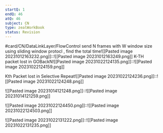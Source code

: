 ```yaml
---
startQ: 1
endQ: 46
atQ: 46
subject: CN
type: zealWorkBook
status: Revision
---
```

#card/CN/DataLinkLayer/FlowControl
send N frames with W window size using sliding window protocl , find the total time![[Pasted image 20231012163232.png]]::![[Pasted image 20231012163249.png]] <!--SR:!2024-05-24,130,272-->
K-TH packet lost in GOBackN![[Pasted image 20231022124135.png]]::![[Pasted image 20231022124159.png]] <!--SR:!2024-03-18,83,272-->

Kth Packet lost in Selective Repeat![[Pasted image 20231022124236.png]]::![[Pasted image 20231022124248.png]] <!--SR:!2024-03-19,64,250-->


![[Pasted image 20231014121248.png]]::![[Pasted image 20231014121259.png]] <!--SR:!2024-11-11,292,332-->

![[Pasted image 20231022124450.png]]::![[Pasted image 20231022124503.png]] <!--SR:!2024-05-31,157,312-->


 <!--SR:!2023-11-06,9,272-->

 <!--SR:!2023-11-07,10,272-->


 <!--SR:!2023-10-27,4,276-->

![[Pasted image 20231022131222.png]]::![[Pasted image 20231022131235.png]] <!--SR:!2024-07-25,192,310-->